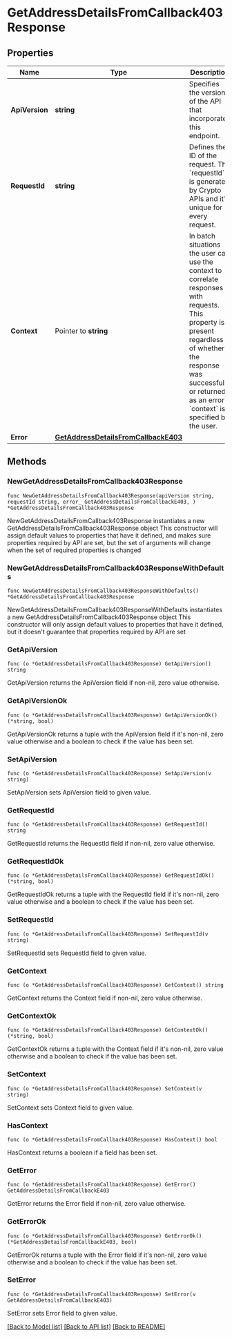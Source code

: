 # GetAddressDetailsFromCallback403Response

## Properties

Name | Type | Description | Notes
------------ | ------------- | ------------- | -------------
**ApiVersion** | **string** | Specifies the version of the API that incorporates this endpoint. | 
**RequestId** | **string** | Defines the ID of the request. The &#x60;requestId&#x60; is generated by Crypto APIs and it&#39;s unique for every request. | 
**Context** | Pointer to **string** | In batch situations the user can use the context to correlate responses with requests. This property is present regardless of whether the response was successful or returned as an error. &#x60;context&#x60; is specified by the user. | [optional] 
**Error** | [**GetAddressDetailsFromCallbackE403**](GetAddressDetailsFromCallbackE403.md) |  | 

## Methods

### NewGetAddressDetailsFromCallback403Response

`func NewGetAddressDetailsFromCallback403Response(apiVersion string, requestId string, error_ GetAddressDetailsFromCallbackE403, ) *GetAddressDetailsFromCallback403Response`

NewGetAddressDetailsFromCallback403Response instantiates a new GetAddressDetailsFromCallback403Response object
This constructor will assign default values to properties that have it defined,
and makes sure properties required by API are set, but the set of arguments
will change when the set of required properties is changed

### NewGetAddressDetailsFromCallback403ResponseWithDefaults

`func NewGetAddressDetailsFromCallback403ResponseWithDefaults() *GetAddressDetailsFromCallback403Response`

NewGetAddressDetailsFromCallback403ResponseWithDefaults instantiates a new GetAddressDetailsFromCallback403Response object
This constructor will only assign default values to properties that have it defined,
but it doesn't guarantee that properties required by API are set

### GetApiVersion

`func (o *GetAddressDetailsFromCallback403Response) GetApiVersion() string`

GetApiVersion returns the ApiVersion field if non-nil, zero value otherwise.

### GetApiVersionOk

`func (o *GetAddressDetailsFromCallback403Response) GetApiVersionOk() (*string, bool)`

GetApiVersionOk returns a tuple with the ApiVersion field if it's non-nil, zero value otherwise
and a boolean to check if the value has been set.

### SetApiVersion

`func (o *GetAddressDetailsFromCallback403Response) SetApiVersion(v string)`

SetApiVersion sets ApiVersion field to given value.


### GetRequestId

`func (o *GetAddressDetailsFromCallback403Response) GetRequestId() string`

GetRequestId returns the RequestId field if non-nil, zero value otherwise.

### GetRequestIdOk

`func (o *GetAddressDetailsFromCallback403Response) GetRequestIdOk() (*string, bool)`

GetRequestIdOk returns a tuple with the RequestId field if it's non-nil, zero value otherwise
and a boolean to check if the value has been set.

### SetRequestId

`func (o *GetAddressDetailsFromCallback403Response) SetRequestId(v string)`

SetRequestId sets RequestId field to given value.


### GetContext

`func (o *GetAddressDetailsFromCallback403Response) GetContext() string`

GetContext returns the Context field if non-nil, zero value otherwise.

### GetContextOk

`func (o *GetAddressDetailsFromCallback403Response) GetContextOk() (*string, bool)`

GetContextOk returns a tuple with the Context field if it's non-nil, zero value otherwise
and a boolean to check if the value has been set.

### SetContext

`func (o *GetAddressDetailsFromCallback403Response) SetContext(v string)`

SetContext sets Context field to given value.

### HasContext

`func (o *GetAddressDetailsFromCallback403Response) HasContext() bool`

HasContext returns a boolean if a field has been set.

### GetError

`func (o *GetAddressDetailsFromCallback403Response) GetError() GetAddressDetailsFromCallbackE403`

GetError returns the Error field if non-nil, zero value otherwise.

### GetErrorOk

`func (o *GetAddressDetailsFromCallback403Response) GetErrorOk() (*GetAddressDetailsFromCallbackE403, bool)`

GetErrorOk returns a tuple with the Error field if it's non-nil, zero value otherwise
and a boolean to check if the value has been set.

### SetError

`func (o *GetAddressDetailsFromCallback403Response) SetError(v GetAddressDetailsFromCallbackE403)`

SetError sets Error field to given value.



[[Back to Model list]](../README.md#documentation-for-models) [[Back to API list]](../README.md#documentation-for-api-endpoints) [[Back to README]](../README.md)


